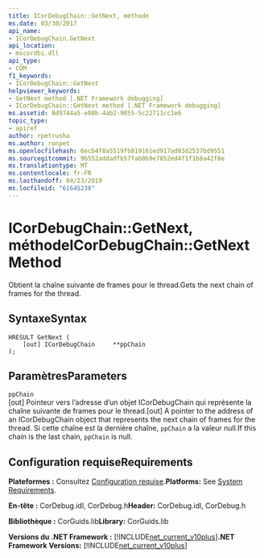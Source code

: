 ```yaml
---
title: ICorDebugChain::GetNext, méthode
ms.date: 03/30/2017
api_name:
- ICorDebugChain.GetNext
api_location:
- mscordbi.dll
api_type:
- COM
f1_keywords:
- ICorDebugChain::GetNext
helpviewer_keywords:
- GetNext method [.NET Framework debugging]
- ICorDebugChain::GetNext method [.NET Framework debugging]
ms.assetid: 8d9744a5-e08b-4ab2-9855-5c22711cc1e6
topic_type:
- apiref
author: rpetrusha
ms.author: ronpet
ms.openlocfilehash: 6ecb4f8a5519fb819161ed917ad03d2537bd9551
ms.sourcegitcommit: 9b552addadfb57fab0b9e7852ed4f1f1b8a42f8e
ms.translationtype: MT
ms.contentlocale: fr-FR
ms.lasthandoff: 04/23/2019
ms.locfileid: "61645238"
---
```

# <a name="icordebugchaingetnext-method"></a><span data-ttu-id="dd66b-102">ICorDebugChain::GetNext, méthode</span><span class="sxs-lookup"><span data-stu-id="dd66b-102">ICorDebugChain::GetNext Method</span></span>
<span data-ttu-id="dd66b-103">Obtient la chaîne suivante de frames pour le thread.</span><span class="sxs-lookup"><span data-stu-id="dd66b-103">Gets the next chain of frames for the thread.</span></span>  
  
## <a name="syntax"></a><span data-ttu-id="dd66b-104">Syntaxe</span><span class="sxs-lookup"><span data-stu-id="dd66b-104">Syntax</span></span>  
  
```  
HRESULT GetNext (  
    [out] ICorDebugChain     **ppChain  
);  
```  
  
## <a name="parameters"></a><span data-ttu-id="dd66b-105">Paramètres</span><span class="sxs-lookup"><span data-stu-id="dd66b-105">Parameters</span></span>  
 `ppChain`  
 <span data-ttu-id="dd66b-106">[out] Pointeur vers l’adresse d’un objet ICorDebugChain qui représente la chaîne suivante de frames pour le thread.</span><span class="sxs-lookup"><span data-stu-id="dd66b-106">[out] A pointer to the address of an ICorDebugChain object that represents the next chain of frames for the thread.</span></span> <span data-ttu-id="dd66b-107">Si cette chaîne est la dernière chaîne, `ppChain` a la valeur null.</span><span class="sxs-lookup"><span data-stu-id="dd66b-107">If this chain is the last chain, `ppChain` is null.</span></span>  
  
## <a name="requirements"></a><span data-ttu-id="dd66b-108">Configuration requise</span><span class="sxs-lookup"><span data-stu-id="dd66b-108">Requirements</span></span>  
 <span data-ttu-id="dd66b-109">**Plateformes :** Consultez [Configuration requise](../../../../docs/framework/get-started/system-requirements.md).</span><span class="sxs-lookup"><span data-stu-id="dd66b-109">**Platforms:** See [System Requirements](../../../../docs/framework/get-started/system-requirements.md).</span></span>  
  
 <span data-ttu-id="dd66b-110">**En-tête :** CorDebug.idl, CorDebug.h</span><span class="sxs-lookup"><span data-stu-id="dd66b-110">**Header:** CorDebug.idl, CorDebug.h</span></span>  
  
 <span data-ttu-id="dd66b-111">**Bibliothèque :** CorGuids.lib</span><span class="sxs-lookup"><span data-stu-id="dd66b-111">**Library:** CorGuids.lib</span></span>  
  
 <span data-ttu-id="dd66b-112">**Versions du .NET Framework :** [!INCLUDE[net_current_v10plus](../../../../includes/net-current-v10plus-md.md)]</span><span class="sxs-lookup"><span data-stu-id="dd66b-112">**.NET Framework Versions:** [!INCLUDE[net_current_v10plus](../../../../includes/net-current-v10plus-md.md)]</span></span>

